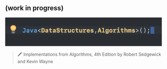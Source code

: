 ## (work in progress)

<img src="static/banner.png">

> 🖍 Implementations from Algorithms, 4th Edition by Robert Sedgewick and Kevin Wayne
